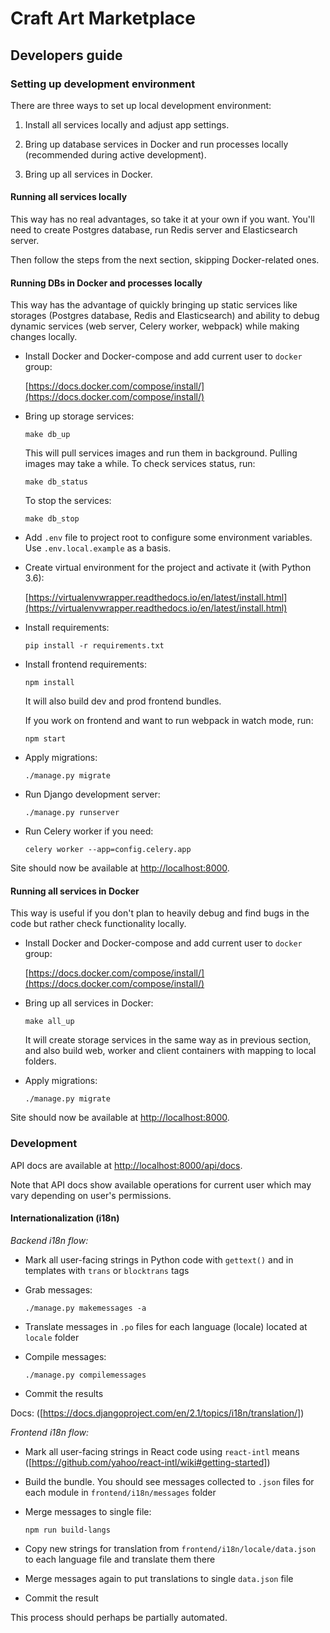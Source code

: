# Craft Art Marketplace

## Developers guide

### Setting up development environment

There are three ways to set up local development environment:

1. Install all services locally and adjust app settings.

2. Bring up database services in Docker and run processes locally (recommended during active
   development).

3. Bring up all services in Docker.


#### Running all services locally

This way has no real advantages, so take it at your own if you want.
You'll need to create Postgres database, run Redis server and Elasticsearch server.

Then follow the steps from the next section, skipping Docker-related ones.


#### Running DBs in Docker and processes locally

This way has the advantage of quickly bringing up static services like storages (Postgres database,
Redis and Elasticsearch) and ability to debug dynamic services (web server, Celery worker, webpack)
while making changes locally.

- Install Docker and Docker-compose and add current user to `docker` group:

  [https://docs.docker.com/compose/install/](https://docs.docker.com/compose/install/)

- Bring up storage services:

  ```
  make db_up
  ```

  This will pull services images and run them in background. Pulling images may take a while.
  To check services status, run:

  ```
  make db_status
  ```

  To stop the services:

  ```
  make db_stop
  ```

- Add `.env` file to project root to configure some environment variables. Use `.env.local.example`
  as a basis.

- Create virtual environment for the project and activate it (with Python 3.6):

  [https://virtualenvwrapper.readthedocs.io/en/latest/install.html](https://virtualenvwrapper.readthedocs.io/en/latest/install.html)

- Install requirements:

  ```
  pip install -r requirements.txt
  ```

- Install frontend requirements:

  ```
  npm install
  ```

  It will also build dev and prod frontend bundles.

  If you work on frontend and want to run webpack in watch mode, run:

  ```
  npm start
  ```

- Apply migrations:

  ```
  ./manage.py migrate
  ```

- Run Django development server:

  ```
  ./manage.py runserver
  ```

- Run Celery worker if you need:

  ```
  celery worker --app=config.celery.app
  ```

Site should now be available at [http://localhost:8000](http://localhost:8000).


#### Running all services in Docker

This way is useful if you don't plan to heavily debug and find bugs in the code but rather check
functionality locally.

- Install Docker and Docker-compose and add current user to `docker` group:

  [https://docs.docker.com/compose/install/](https://docs.docker.com/compose/install/)

- Bring up all services in Docker:

  ```
  make all_up
  ```

  It will create storage services in the same way as in previous section, and also build web, worker
  and client containers with mapping to local folders.

- Apply migrations:

  ```
  ./manage.py migrate
  ```

Site should now be available at [http://localhost:8000](http://localhost:8000).


### Development

API docs are available at [http://localhost:8000/api/docs](http://localhost:8000/api/docs).

Note that API docs show available operations for current user which may vary depending on user's
permissions.


#### Internationalization (i18n)

*Backend i18n flow:*

- Mark all user-facing strings in Python code with `gettext()` and in templates with `trans` or `blocktrans` tags

- Grab messages:

  ```
  ./manage.py makemessages -a
  ```

- Translate messages in `.po` files for each language (locale) located at `locale` folder

- Compile messages:

  ```
  ./manage.py compilemessages
  ```

- Commit the results

Docs: ([https://docs.djangoproject.com/en/2.1/topics/i18n/translation/])

*Frontend i18n flow:*

- Mark all user-facing strings in React code using `react-intl` means ([https://github.com/yahoo/react-intl/wiki#getting-started])

- Build the bundle. You should see messages collected to `.json` files for each module in `frontend/i18n/messages` folder

- Merge messages to single file:

  ```
  npm run build-langs
  ```

- Copy new strings for translation from `frontend/i18n/locale/data.json` to each language file and translate them there

- Merge messages again to put translations to single `data.json` file

- Commit the result

This process should perhaps be partially automated.
